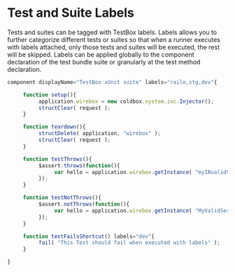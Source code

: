 # Test and Suite Labels

Tests and suites can be tagged with TestBox labels. Labels allows you to further categorize different tests or suites so that when a runner executes with labels attached, only those tests and suites will be executed, the rest will be skipped. Labels can be applied globally to the component declaration of the test bundle suite or granularly at the test method declaration.

```javascript
component displayName="TestBox xUnit suite" labels="railo,stg,dev"{

     function setup(){
          application.wirebox = new coldbox.system.ioc.Injector();
          structClear( request );
     }

     function teardown(){
          structDelete( application, "wirebox" );
          structClear( request );
     }

     function testThrows(){
          $assert.throws(function(){
               var hello = application.wirebox.getInstance( "myINvalidService" ).run();
          });
     }

     function testNotThrows(){
          $assert.notThrows(function(){
               var hello = application.wirebox.getInstance( "MyValidService" ).run();;
          });
     }

     function testFailsShortcut() labels="dev"{
          fail( "This Test should fail when executed with labels" );
     }

}
```

